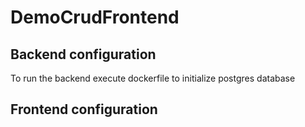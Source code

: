 # DemoCrudFrontend

## Backend configuration
To run the backend execute dockerfile to initialize postgres database

## Frontend configuration

